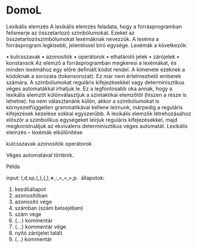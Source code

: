 # DomoL
Lexikális elemzés
A lexikális elemzés feladata, hogy a forrásprogramban felismerje az összetartozó
szimbólumokat. Ezeket az összetartozószimbólumokat lexémáknak nevezzük. A 
lexéma a forrásprogram legkisebb, jelentéssel bíró egysége. Lexémák a következők:

• kulcsszavak
• azonosítók
• operátorok
• elhatároló jelek
• zárójelek
• konstansok
Az elemző a forrásprogramban megkeresi a lexémákat, és minden lexémához egy 
előre deﬁniált kódot rendel. A kimenete ezeknek a kódoknak a sorozata (tokensorozat). 
Ez már nem értelmezhető emberek számára. A szimbólumokat reguláris
 kifejezésekkel vagy determinisztikus véges automatákkal írhatjuk le. Ez a legfontosabb 
oka annak, hogy a lexikális elemzőt különválasztjuk a szintaktikai elemzőtől (hiszen a 
része is lehetne): ha nem választanánk külön, akkor a szimbólumokat is 
környezetfüggetlen grammatikával kellene leírnunk, márpedig a reguláris kifejezések 
kezelése sokkal egyszerűbb. A lexikális elemzők létrehozásához először a 
szimbolikus egységeket leírjuk reguláris kifejezésekkel, majd megkonstruáljuk az 
ekvivalens determinisztikus véges automatát. 
Lexikális elemzés – lexémák elkülönítése

kulcsszavak
azonosítók
operátorok

Véges automatával történik. 

Példa

input: l,d,sp,{,},(,),∗,:,=,<,>,p.
 állapotok: 
1. kezdőállapot
2. azonosítóban
3. azonosító vége
4. számban (szám belsejében)
5. szám vége
6. {...} kommentár
7. {...} kommentár vége
8. nyitó zárójelet talált
9. (*...*) kommentár
